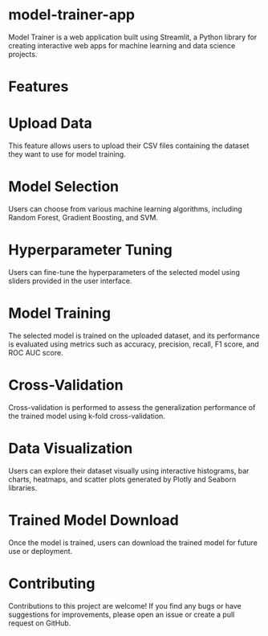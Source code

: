 # model-trainer-app

Model Trainer is a web application built using Streamlit, a Python library for creating interactive web apps for machine learning and data science projects.

# Features

# Upload Data
This feature allows users to upload their CSV files containing the dataset they want to use for model training.

# Model Selection
Users can choose from various machine learning algorithms, including Random Forest, Gradient Boosting, and SVM.

# Hyperparameter Tuning
Users can fine-tune the hyperparameters of the selected model using sliders provided in the user interface.

# Model Training
The selected model is trained on the uploaded dataset, and its performance is evaluated using metrics such as accuracy, precision, recall, F1 score, and ROC AUC score.

# Cross-Validation
Cross-validation is performed to assess the generalization performance of the trained model using k-fold cross-validation.

# Data Visualization
Users can explore their dataset visually using interactive histograms, bar charts, heatmaps, and scatter plots generated by Plotly and Seaborn libraries.

# Trained Model Download
Once the model is trained, users can download the trained model for future use or deployment.

# Contributing
Contributions to this project are welcome! If you find any bugs or have suggestions for improvements, please open an issue or create a pull request on GitHub.
